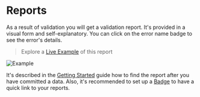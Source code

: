 # Reports

As a result of validation you will get a validation report. It's provided in a visual form and self-explanatory. You can click on the error name badge to see the error's details.

> Explore a [Live Example](https://repository.frictionlessdata.io/report/?user=frictionlessdata&repo=frictionless-ci-demo&flow=experimental) of this report

![Example](../assets/example.png)

It's described in the [Getting Started](getting-started.html) guide how to find the report after you have committed a data. Also, it's recommended to set up a [Badge](badges.html) to have a quick link to your reports.
